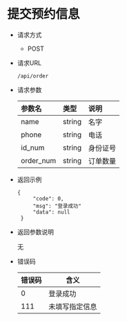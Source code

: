 # 提交预约信息

- 请求方式
    - POST
    
- 请求URL

    `/api/order`
    
- 请求参数

    |参数名|类型|说明|
    |:---|:---|:---|
    |name|string|名字|
    |phone|string|电话|
    |id_num|string|身份证号|
    |order_num|string|订单数量|


- 返回示例
   ```
   {
        "code": 0,
        "msg": "登录成功"
        "data": null
    }
   ```


- 返回参数说明

    无
- 错误码

    |错误码|含义|
    |---|---|
    |0|登录成功|
    |111|未填写指定信息|
